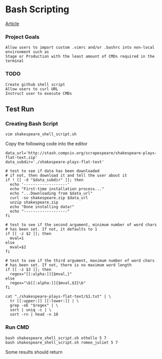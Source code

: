 # Bash Scripting 

[Article](http://www.compciv.org/recipes/cli/reusable-shell-scripts/)

### Project Goals
```
Allow users to import custom .vimrc and/or .bashrc into non-local environment such as 
Stage or Production with the least amount of CMDs required in the terminal
```
### TODO
```
Create github shell script
Allow users to curl URL
Instruct user to execute CMDs 
```

## Test Run

### Creating Bash Script
```
vim shakespeare_shell_script.sh
```
Copy the following code into the editor
```
data_url='http://stash.compciv.org/scrapespeare/shakespeare-plays-flat-text.zip'
data_subdir='./shakespeare-plays-flat-text'

# test to see if data has been downloaded
# if not, then download it and tell the user about it
if ! [[ -d "$data_subdir" ]]; then
  echo '-------------------'
  echo "First-time installation process..."
  echo "...Downloading from $data_url"
  curl -so shakespeare.zip $data_url
  unzip shakespeare.zip
  echo "Done installing data!"
  echo "-------------------"
fi

# test to see if the second argument, minimum number of word chars
# has been set. If not, it defaults to 1
if [[ -z $2 ]]; then
  mval=1
else
  mval=$2
fi

# test to see if the third argument, maximum number of word chars
# has been set. If not, there is no maximum word length
if [[ -z $3 ]]; then
  regex="[[:alpha:]]{$mval,}"
else
  regex="\b[[:alpha:]]{$mval,$3}\b"
fi

cat "./shakespeare-plays-flat-text/$1.txt" | \
  tr [[:upper:]] [[:lower:]] | \
  grep -oE "$regex" | \
  sort | uniq -c | \
  sort -rn | head -n 10
```

### Run CMD
```
bash shakespeare_shell_script.sh othello 5 7
bash shakespeare_shell_script.sh romeo_juliet 5 7
```
Some results should return
